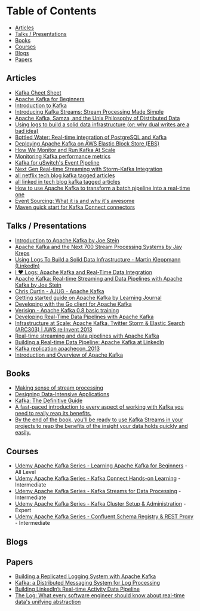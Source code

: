 
Table of Contents
=================
  * [Articles](#articles)
  * [Talks / Presentations](#talks--presentations)
  * [Books](#books)
  * [Courses](#courses)
  * [Blogs](#blogs)
  * [Papers](#papers)

## Articles
   * [Kafka Cheet Sheet](https://github.com/Landoop/kafka-cheat-sheet)
   * [Apache Kafka for Beginners](http://blog.cloudera.com/blog/2014/09/apache-kafka-for-beginners/)
   * [Introduction to Kafka](http://sysadvent.blogspot.com.br/2014/12/day-4-introduction-to-kafka.html)
   * [Introducing Kafka Streams: Stream Processing Made Simple](http://www.confluent.io/blog/introducing-kafka-streams-stream-processing-made-simple)
   * [Apache Kafka, Samza, and the Unix Philosophy of Distributed Data](http://www.confluent.io/blog/apache-kafka-samza-and-the-unix-philosophy-of-distributed-data)
   * [Using logs to build a solid data infrastructure (or: why dual writes are a bad idea)](http://www.confluent.io/blog/using-logs-to-build-a-solid-data-infrastructure-or-why-dual-writes-are-a-bad-idea/)
   * [Bottled Water: Real-time integration of PostgreSQL and Kafka](http://www.confluent.io/blog/bottled-water-real-time-integration-of-postgresql-and-kafka/)
   * [Deploying Apache Kafka on AWS Elastic Block Store (EBS)](http://www.confluent.io/blog/deploying-apache-kafka-on-aws-elastic-block-store-ebs)
   * [How We Monitor and Run Kafka At Scale](http://www.confluent.io/blog/how-we-monitor-and-run-kafka-at-scale-signalfx)
   * [Monitoring Kafka performance metrics](https://www.datadoghq.com/blog/monitoring-kafka-performance-metrics/)
   * [Kafka for uSwitch's Event Pipeline](http://oobaloo.co.uk/kafka-for-uswitchs-event-pipeline)
   * [Next Gen Real-time Streaming with Storm-Kafka Integration](http://blog.infochimps.com/2012/10/30/next-gen-real-time-streaming-storm-kafka-integration/)
   * [all netflix tech blog kafka tagged articles](http://techblog.netflix.com/search/label/kafka)
   * [all linked in tech blog kafka tagged articles](https://engineering.linkedin.com/blog/topic/kafka)
   * [How to use Apache Kafka to transform a batch pipeline into a real-time one](https://medium.com/@stephane.maarek/how-to-use-apache-kafka-to-transform-a-batch-pipeline-into-a-real-time-one-831b48a6ad85)
   * [Event Sourcing: What it is and why it's awesome](https://dev.to/barryosull/event-sourcing-what-it-is-and-why-its-awesome)
   * [Maven quick start for Kafka Connect connectors](https://github.com/jcustenborder/kafka-connect-archtype)
   
## Talks / Presentations

   * [Introduction to Apache Kafka by Joe Stein](https://www.youtube.com/watch?v=qc33qMUvR7c)
   * [Apache Kafka and the Next 700 Stream Processing Systems by Jay Kreps](https://www.youtube.com/watch?v=9RMOc0SwRro)
   * [Using Logs To Build a Solid Data Infrastructure - Martin Kleppmann (LinkedIn) ](http://www.ustream.tv/recorded/61479591)
   * [I ♥ Logs: Apache Kafka and Real-Time Data Integration](https://www.youtube.com/watch?v=aJuo_bLSW6s)
   * [Apache Kafka: Real-time Streaming and Data Pipelines with Apache Kafka by Joe Stein](https://www.youtube.com/watch?v=InAKDEk7H0M)
   * [Chris Curtin - AJUG - Apache Kafka](https://vimeo.com/63040812)
   * [Getting started guide on Apache Kafka by Learning Journal](https://www.youtube.com/playlist?list=PLkz1SCf5iB4enAR00Z46JwY9GGkaS2NON)
   * [Developing with the Go client for Apache Kafka](http://www.slideshare.net/charmalloc/developing-with-the-go-client-for-apache-kafka)
   * [Verisign - Apache Kafka 0.8 basic training](http://www.slideshare.net/miguno/apache-kafka-08-basic-training-verisign)
   * [Developing Real-Time Data Pipelines with Apache Kafka](http://www.slideshare.net/charmalloc/developingwithapachekafka-29910685)
   * [Infrastructure at Scale: Apache Kafka, Twitter Storm & Elastic Search (ARC303) | AWS re:Invent 2013](http://www.slideshare.net/AmazonWebServices/infrastructure-at-scale-apache-kafka-twitter-storm-elastic-search-arc303-aws-reinvent-2013)
   * [Real-time streaming and data pipelines with Apache Kafka](http://www.slideshare.net/charmalloc/real-timestreamingdata-pipelinesapachekafka)
   * [Building a Real-time Data Pipeline: Apache Kafka at LinkedIn](http://www.slideshare.net/Hadoop_Summit/building-a-realtime-data-pipeline-apache-kafka-at-linkedin)
   * [Kafka replication apachecon_2013](http://www.slideshare.net/junrao/kafka-replication-apachecon2013)
   * [Introduction and Overview of Apache Kafka](http://www.slideshare.net/mumrah/kafka-talk-tri-hug)

## Books

  * [Making sense of stream processing](http://www.confluent.io/making-sense-of-stream-processing-ebook)
  * [Designing Data-Intensive Applications](http://shop.oreilly.com/product/0636920032175.do)
   * [Kafka: The Definitive Guide](https://www.confluent.io/wp-content/uploads/confluent-kafka-definitive-guide-complete.pdf)
   * [A fast-paced introduction to every aspect of working with Kafka you need to really reap its benefits.](https://www.manning.com/books/kafka-in-action)
   * [By the end of the book, you'll be ready to use Kafka Streams in your projects to reap the benefits of the insight your data holds quickly and easily.](https://www.manning.com/books/kafka-streams-in-action)
 
## Courses  
 
 * [Udemy Apache Kafka Series - Learning Apache Kafka for Beginners](https://goo.gl/GaCKQN) - All Level
 * [Udemy Apache Kafka Series - Kafka Connect Hands-on Learning](https://goo.gl/wLLLY9) - Intermediate
 * [Udemy Apache Kafka Series - Kafka Streams for Data Processing](https://goo.gl/bro314) - Intermediate
 * [Udemy Apache Kafka Series - Kafka Cluster Setup & Administration](https://goo.gl/1uYAuU) - Expert
 * [Udemy Apache Kafka Series - Confluent Schema Registry & REST Proxy](https://goo.gl/XgWcVz) - Intermediate

## Blogs

## Papers 

   * [Building a Replicated Logging System with Apache Kafka](http://www.vldb.org/pvldb/vol8/p1654-wang.pdf)
   * [Kafka: a Distributed Messaging System for Log Processing](http://research.microsoft.com/en-us/um/people/srikanth/netdb11/netdb11papers/netdb11-final12.pdf)
   * [Building LinkedIn’s Real-time Activity Data Pipeline](http://sites.computer.org/debull/A12june/pipeline.pdf)
   * [The Log: What every software engineer should know about real-time data's unifying abstraction](https://engineering.linkedin.com/distributed-systems/log-what-every-software-engineer-should-know-about-real-time-datas-unifying)


